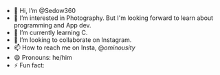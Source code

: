 - 👋 Hi, I’m @Sedow360
- 👀 I’m interested in Photography. But I'm looking forward to learn about programming and App dev.
- 🌱 I’m currently learning C.
- 💞️ I’m looking to collaborate on Instagram.
- 📫 How to reach me on Insta, @_ominousity_
- 😄 Pronouns: he/him
- ⚡ Fun fact: 

<!---
Sedow360/Sedow360 is a ✨ special ✨ repository because its `README.md` (this file) appears on your GitHub profile.
You can click the Preview link to take a look at your changes.
--->
